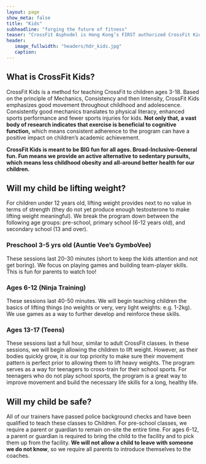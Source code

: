```yaml
---
layout: page
show_meta: false
title: "Kids"
subheadline: "forging the future of fitness"
teaser: "CrossFit Asphodel is Hong Kong’s FIRST authorized CrossFit Kids and CrossFit Teens program."
header:
   image_fullwidth: "headers/hdr_kids.jpg"
   caption: 
---
```


## What is CrossFit Kids?
CrossFit Kids is a method for teaching CrossFit to children ages 3-18. Based on the principle of Mechanics, Consistency and then Intensity, CrossFit Kids emphasizes good movement throughout childhood and adolescence. Consistently good mechanics translates to physical literacy, enhanced sports performance and fewer sports injuries for kids. **Not only that, a vast body of research indicates that exercise is beneficial to cognitive function,** which means consistent adherence to the program can have a positive impact on children’s academic achievement.

**CrossFit Kids is meant to be BIG fun for all ages. Broad-Inclusive-General fun. Fun means we provide an active alternative to sedentary pursuits, which means less childhood obesity and all-around better health for our children.**

## Will my child be lifting weight?
For children under 12 years old, lifting weight provides next to no value in terms of strength (they do not yet produce enough testosterone to make lifting weight meaningful).  We break the program down between the following age groups: pre-school, primary school (6-12 years old), and secondary school (13 and over).

### Preschool 3-5 yrs old (Auntie Vee’s GymboVee)
These sessions last 20-30 minutes (short to keep the kids attention and not get boring).  We focus on playing games and building team-player skills.  This is fun for parents to watch too!

### Ages 6-12 (Ninja Training)
These sessions last 40-50 minutes.  We will begin teaching children the basics of lifting things (no weights or very, very light weights: e.g. 1-2kg).  We use games as a way to further develop and reinforce these skills.

### Ages 13-17 (Teens)
These sessions last a full hour, similar to adult CrossFit classes.  In these sessions, we will begin allowing the children to lift weight.  However, as their bodies quickly grow, it is our top priority to make sure their movement pattern is perfect prior to allowing them to lift heavy weights.  The program serves as a way for teenagers to cross-train for their school sports.  For teenagers who do not play school sports, the program is a great way to improve movement and build the necessary life skills for a long, healthy life.

## Will my child be safe?
All of our trainers have passed police background checks and have been qualified to teach these classes to Children.  For pre-school classes, we require a parent or guardian to remain on-site the entire time.  For ages 6-12, a parent or guardian is required to bring the child to the facility and to pick them up from the facility.  **We will not allow a child to leave with someone we do not know**, so we require all parents to introduce themselves to the coaches.
